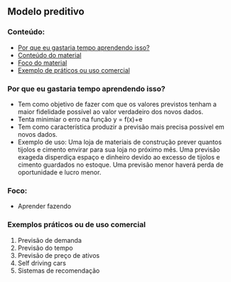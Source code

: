 ## Modelo preditivo

### Conteúdo:
  * [Por que eu gastaria tempo aprendendo isso?](#Por-que-eu-gastaria-tempo-aprendendo-isso?)
  * [Conteúdo do material](#Neste-material-você-vai-ver)
  * [Foco do material](#Foco)        
  * [Exemplo de práticos ou uso comercial](#Exemplos-práticos-ou-de-uso-comercial)

### Por que eu gastaria tempo aprendendo isso?
- Tem como objetivo de fazer com que os valores previstos tenham a maior fidelidade possível ao valor verdadeiro dos novos dados.
- Tenta minimiar o erro na função  y = f(x)+e
- Tem como característica produzir a previsão mais precisa possível em novos dados.
- Exemplo de uso: Uma loja de materiais de construção prever quantos tijolos e cimento envirar para sua loja no próximo mês. Uma previsão exageda disperdiça espaço e dinheiro devido ao excesso de tijolos e cimento guardados no estoque. Uma previsão menor haverá perda de oportunidade e lucro menor.

### Foco: 
- Aprender fazendo

### Exemplos práticos ou de uso comercial
  1. Previsão de demanda
  2. Previsão do tempo
  3. Previsão de preço de ativos
  4. Self driving cars
  5. Sistemas de recomendação
